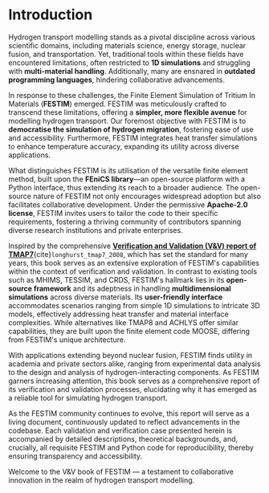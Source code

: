# Introduction

Hydrogen transport modelling stands as a pivotal discipline across various scientific domains, including materials science, energy storage, nuclear fusion, and transportation. Yet, traditional tools within these fields have encountered limitations, often restricted to **1D simulations** and struggling with **multi-material handling**. Additionally, many are ensnared in **outdated programming languages**, hindering collaborative advancements.

In response to these challenges, the Finite Element Simulation of Tritium In Materials (**FESTIM**) emerged. FESTIM was meticulously crafted to transcend these limitations, offering a **simpler, more flexible avenue** for modelling hydrogen transport. Our foremost objective with FESTIM is to **democratise the simulation of hydrogen migration**, fostering ease of use and accessibility. Furthermore, FESTIM integrates heat transfer simulations to enhance temperature accuracy, expanding its utility across diverse applications.

What distinguishes FESTIM is its utilisation of the versatile finite element method, built upon the **FEniCS library**—an open-source platform with a Python interface, thus extending its reach to a broader audience. The open-source nature of FESTIM not only encourages widespread adoption but also facilitates collaborative development. Under the permissive **Apache-2.0 license**, FESTIM invites users to tailor the code to their specific requirements, fostering a thriving community of contributors spanning diverse research institutions and private enterprises.

Inspired by the comprehensive [**Verification and Validation (V&V) report of TMAP7**](https://inldigitallibrary.inl.gov/sites/sti/sti/4215153.pdf){cite}`longhurst_tmap7_2008`, which has set the standard for many years, this book serves as an extensive exploration of FESTIM's capabilities within the context of verification and validation. In contrast to existing tools such as MHIMS, TESSIM, and CRDS, FESTIM's hallmark lies in its **open-source framework** and its adeptness in handling **multidimensional simulations** across diverse materials. Its **user-friendly interface** accommodates scenarios ranging from simple 1D simulations to intricate 3D models, effectively addressing heat transfer and material interface complexities. While alternatives like TMAP8 and ACHLYS offer similar capabilities, they are built upon the finite element code MOOSE, differing from FESTIM's unique architecture.

With applications extending beyond nuclear fusion, FESTIM finds utility in academia and private sectors alike, ranging from experimental data analysis to the design and analysis of hydrogen-interacting components. As FESTIM garners increasing attention, this book serves as a comprehensive report of its verification and validation processes, elucidating why it has emerged as a reliable tool for simulating hydrogen transport.

As the FESTIM community continues to evolve, this report will serve as a living document, continuously updated to reflect advancements in the codebase. Each validation and verification case presented herein is accompanied by detailed descriptions, theoretical backgrounds, and, crucially, all requisite FESTIM and Python code for reproducibility, thereby ensuring transparency and accessibility.

Welcome to the V&V book of FESTIM — a testament to collaborative innovation in the realm of hydrogen transport modelling.


```{tableofcontents}
```